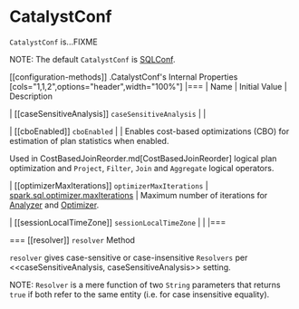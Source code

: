 # CatalystConf

`CatalystConf` is...FIXME

NOTE: The default `CatalystConf` is [SQLConf](SQLConf.md).

[[configuration-methods]]
.CatalystConf's Internal Properties
[cols="1,1,2",options="header",width="100%"]
|===
| Name
| Initial Value
| Description

| [[caseSensitiveAnalysis]] `caseSensitiveAnalysis`
|
|

| [[cboEnabled]] `cboEnabled`
|
| Enables cost-based optimizations (CBO) for estimation of plan statistics when enabled.

Used in CostBasedJoinReorder.md[CostBasedJoinReorder] logical plan optimization and `Project`, `Filter`, `Join` and `Aggregate` logical operators.

| [[optimizerMaxIterations]] `optimizerMaxIterations`
| [spark.sql.optimizer.maxIterations](configuration-properties.md#spark.sql.optimizer.maxIterations)
| Maximum number of iterations for [Analyzer](Analyzer.md#fixedPoint) and [Optimizer](catalyst/Optimizer.md#fixedPoint).

| [[sessionLocalTimeZone]] `sessionLocalTimeZone`
|
|
|===

=== [[resolver]] `resolver` Method

`resolver` gives case-sensitive or case-insensitive `Resolvers` per <<caseSensitiveAnalysis, caseSensitiveAnalysis>> setting.

NOTE: `Resolver` is a mere function of two `String` parameters that returns `true` if both refer to the same entity (i.e. for case insensitive equality).
